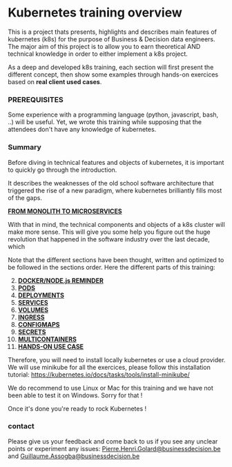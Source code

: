# Kubernetes training overview

This is a project thats presents, highlights and describes main features of kubernetes (k8s) for the purpose of Business & Decision data engineers. The major aim of this project is to allow you to earn theoretical AND technical knowledge in order to either implement a k8s project.

As a deep and developed k8s training, each section will first present the different concept, then show some examples through hands-on exercices based on **real client used cases**.

### PREREQUISITES

Some experience with a programming language (python, javascript, bash, ..) will be useful. Yet, we wrote this training while supposing that the attendees don't have any knowledge of kubernetes.

### Summary

Before diving in technical features and objects of kubernetes, it is important to quickly go through the introduction.

It describes the weaknesses of the old school software architecture that triggered the rise of a new paradigm, where kubernetes brilliantly fills most of the gaps.

**[FROM MONOLITH TO MICROSERVICES](introduction.md)**

With that in mind, the technical components and objects of a k8s cluster will make more sense.
This will give you some help you figure out the huge revolution that happened in the software industry over the last decade, which  

Note that the different sections have been thought, written and optimized to be followed in the sections order.
Here the different parts of this training:

2. **[DOCKER/NODE.js REMINDER](docker-image/reminder.md)**
3. **[PODS](1-PODS/pods.md)**
4. **[DEPLOYMENTS](2-DEPLOYMENTS/deployments.md)**
5. **[SERVICES](3-SERVICES/services.md)**
6. **[VOLUMES](4-VOLUMES/volumes.md)**
7. **[INGRESS](5-INGRESS/ingress.md)**
8. **[CONFIGMAPS](6-CONFIGMAPS/configmaps.md)**
9. **[SECRETS](7-SECRETS/secrets.md)**
10. **[MULTICONTAINERS](8-MULTICONTAINERS/multicontainers.md)**
11. **[HANDS-ON USE CASE](USE_CASES/usecases.md)**

Therefore, you will need to install locally kubernetes or use a cloud provider.
We will use minikube for all the exercices, please follow this installation tutorial: https://kubernetes.io/docs/tasks/tools/install-minikube/

We do recommend to use Linux or Mac for this training and we have not been able to test it on Windows. Sorry for that !

Once it's done you're ready to rock Kubernetes !

### contact

Please give us your feedback and come back to us if you see any unclear points or experiment any issues:
Pierre.Henri.Golard@businessdecision.be and Guillaume.Assogba@businessdecision.be
